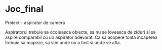 # Joc_final

Proiect - aspirator de camera

Aspiratorul trebuie sa ocoleasca obiecte, sa nu se loveasca de ziduri si sa aspire comparabil cu un aspirator adevarat.
Ca sa acopere toata incaperea trebuie sa mapeze, sa stie unde nu a fost si unde se afla.

